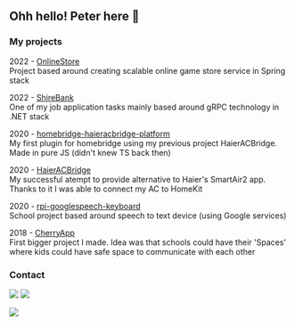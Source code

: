 ## Ohh hello! Peter here 👋

### My projects

2022 - [OnlineStore](https://github.com/fastfend/JobTask-OnlineStore)<br />
Project based around creating scalable online game store service in Spring stack<br />

2022 - [ShireBank](https://github.com/fastfend/JobTask-ShireBank)<br />
One of my job application tasks mainly based around gRPC technology in .NET stack<br />

2020 - [homebridge-haieracbridge-platform](https://github.com/fastfend/homebridge-haieracbridge-platform)<br />
My first plugin for homebridge using my previous project HaierACBridge.<br />
Made in pure JS (didn't knew TS back then)

2020 - [HaierACBridge](https://github.com/fastfend/HaierACBridge)<br />
My successful atempt to provide alternative to Haier's SmartAir2 app.<br />
Thanks to it I was able to connect my AC to HomeKit

2020 - [rpi-googlespeech-keyboard](https://github.com/fastfend/rpi-googlespeech-keyboard)<br />
School project based around speech to text device (using Google services)<br />

2018 - [CherryApp](https://github.com/fastfend/CherryApp)<br />
First bigger project I made. Idea was that schools could have their 'Spaces'<br />
where kids could have safe space to communicate with each other 

### Contact

<a href="https://linkedin.com/in/piotr.stadnicki"><img src="https://img.shields.io/badge/-LinkedIn-0077B5?style=flat&logo=Linkedin&logoColor=white"/></a>
<a href="mailto:pitstadnicki@gmail.com"><img src="https://img.shields.io/badge/-pitstadnicki@gmail.com-D14836?style=flat&logo=Gmail&logoColor=white"/></a>

![](https://komarev.com/ghpvc/?username=fastfend)
